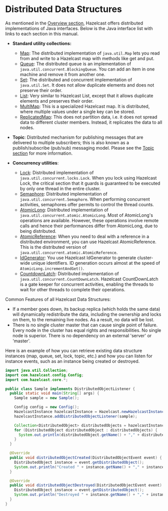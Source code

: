 

# Distributed Data Structures

As mentioned in the [Overview section](#hazelcast-overview), Hazelcast offers distributed implementations of Java interfaces. Below is the Java interface list with links to each section in this manual.

- **Standard utility collections:**

	- [Map](#map): The distributed implementation of `java.util.Map` lets you read from and write to a Hazelcast map with methods like get and put.
	- [Queue](#queue): The distributed queue is an implementation of `java.util.concurrent.BlockingQueue`. You can add an item in one machine and remove it from another one.
	- [Set](#set): The distributed and concurrent implementation of `java.util.Set`. It does not allow duplicate elements and does not preserve their order.
	- [List](#list): Very similar to Hazelcast List, except that it allows duplicate elements and preserves their order.
	- [MultiMap](#multimap): This is a specialized Hazelcast map. It is distributed, where multiple values under a single key can be stored.
	- [ReplicatedMap](#replicated-map): This does not partition data, i.e. it does not spread data to different cluster members. Instead, it replicates the data to all nodes.
- **Topic**: Distributed mechanism for publishing messages that are delivered to multiple subscribers; this is also known as a publish/subscribe (pub/sub) messaging model. Please see the [Topic section](#topic) for more information.
- **Concurrency utilities**:
	- [Lock](#lock): Distributed implementation of `java.util.concurrent.locks.Lock`. When you lock using Hazelcast Lock, the critical section that it guards is guaranteed to be executed by only one thread in the entire cluster.
	- [Semaphore](#isemaphore): Distributed implementation of `java.util.concurrent.Semaphore`. When performing concurrent activities, semaphores offer permits to control the thread counts.
	- [AtomicLong](#iatomiclong): Distributed implementation of `java.util.concurrent.atomic.AtomicLong`. Most of AtomicLong's operations are available. However, these operations involve remote calls and hence their performances differ from AtomicLong, due to being distributed.
	- [AtomicReference](#iatomicreference): When you need to deal with a reference in a distributed environment, you can use Hazelcast AtomicReference. This is the distributed version of `java.util.concurrent.atomic.AtomicReference`.
	- [IdGenerator](#idgenerator): You use Hazelcast IdGenerator to generate cluster-wide unique identifiers. ID generation occurs almost at the speed of `AtomicLong.incrementAndGet()`.
	- [CountdownLatch](#icountdownlatch): Distributed implementation of `java.util.concurrent.CountDownLatch`. Hazelcast CountDownLatch is a gate keeper for concurrent activities, enabling the threads to wait for other threads to complete their operations.

Common Features of all Hazelcast Data Structures:


-   If a member goes down, its backup replica (which holds the same data) will dynamically redistribute the data, including the ownership and locks on them, to the remaining live nodes. As a result, no data will be lost.
-   There is no single cluster master that can cause single point of failure. Every node in the cluster has equal rights and responsibilities. No single node is superior. There is no dependency on an external 'server' or 'master'.

Here is an example of how you can retrieve existing data structure instances (map, queue, set, lock, topic, etc.) and how you can listen for instance events, such as an instance being created or destroyed.

```java
import java.util.Collection;
import com.hazelcast.config.Config;
import com.hazelcast.core.*;

public class Sample implements DistributedObjectListener {
  public static void main(String[] args) {
    Sample sample = new Sample();

    Config config = new Config();
    HazelcastInstance hazelcastInstance = Hazelcast.newHazelcastInstance(config);
    hazelcastInstance.addDistributedObjectListener(sample);

    Collection<DistributedObject> distributedObjects = hazelcastInstance.getDistributedObjects();
    for (DistributedObject distributedObject : distributedObjects) {
      System.out.println(distributedObject.getName() + "," + distributedObject.getId());
    }
  }

  @Override
  public void distributedObjectCreated(DistributedObjectEvent event) {
    DistributedObject instance = event.getDistributedObject();
    System.out.println("Created " + instance.getName() + "," + instance.getId());
  }

  @Override
  public void distributedObjectDestroyed(DistributedObjectEvent event) {
    DistributedObject instance = event.getDistributedObject();
    System.out.println("Destroyed " + instance.getName() + "," + instance.getId());
  }
}
```

